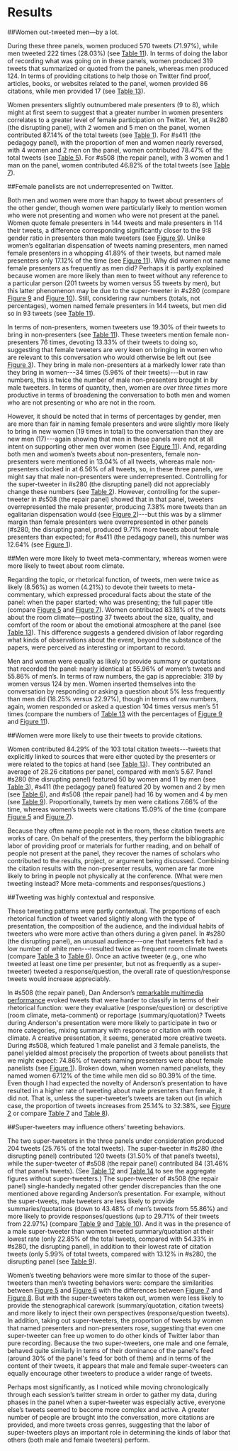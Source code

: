 # Results

##Women out-tweeted men—by a lot.

During these three panels, women produced 570 tweets (71.97%), while men tweeted 222 times (28.03%) (see [Table 11](#modal:#table11)). In terms of doing the labor of recording what was going on in these panels, women produced 319 tweets that summarized or quoted from the panels, whereas men produced 124. In terms of providing citations to help those on Twitter find proof, articles, books, or websites related to the panel, women provided 86 citations, while men provided 17 (see [Table 13](#modal:#table13)).

Women presenters slightly outnumbered male presenters (9 to 8), which might at first seem to suggest that a greater number in women presenters correlates to a greater level of female participation on Twitter. Yet, at #s280 (the disrupting panel), with 2 women and 5 men on the panel, women contributed 87.14% of the total tweets (see [Table 1](#modal:#table1)). For #s411 (the pedagogy panel), with the proportion of men and women nearly reversed, with 4 women and 2 men on the panel, women contributed 78.47% of the total tweets (see [Table 5](#modal:#table5)). For #s508 (the repair panel), with 3 women and 1 man on the panel, women contributed 46.82% of the total tweets (see [Table 7](#modal:#table7)). 

##Female panelists are not underrepresented on Twitter. 

Both men and women were more than happy to tweet about presenters of the other gender, though women were particularly likely to mention women who were not presenting and women who were not present at the panel. Women quote female presenters in 144 tweets and male presenters in 114 their tweets, a difference corresponding significantly closer to the 9:8 gender ratio in presenters than male tweeters (see [Figure 9](#modal:#figure9)). Unlike women’s egalitarian dispensation of tweets naming presenters, men named female presenters in a whopping 41.89% of their tweets, but named male presenters only 17.12% of the time (see [Figure 11](#modal:#figure11)). Why did women not name female presenters as frequently as men did? Perhaps it is partly explained because women are more likely than men to tweet without any reference to a particular person (201 tweets by women versus 55 tweets by men), but this latter phenomenon may be due to the super-tweeter in #s280 (compare [Figure 9](#modal:#figure9) and [Figure 10](#modal:#figure10)). Still, considering raw numbers (totals, not percentages), women named female presenters in 144 tweets, but men did so in 93 tweets (see [Table 11](#modal:#table11)).

In terms of non-presenters, women tweeters use 19.30% of their tweets to bring in non-presenters (see [Table 11](#modal:#table11)). These tweeters mention female non-presenters 76 times, devoting 13.33% of their tweets to doing so, suggesting that female tweeters are very keen on bringing in women who are relevant to this conversation who would otherwise be left out (see [Figure 3](#modal:#figure3)). They bring in male non-presenters at a markedly lower rate than they bring in women---34 times (5.96% of their tweets)---but in raw numbers, this is twice the number of male non-presenters brought in by male tweeters. In terms of quantity, then, women are _over three times_ more productive in terms of broadening the conversation to both men and women who are not presenting or who are not in the room. 

However, it should be noted that in terms of percentages by gender, men are more than fair in naming female presenters and were slightly more likely to bring in new women (19 times in total) to the conversation than they are new men (17)---again showing that men in these panels were not at all intent on supporting other men over women (see [Figure 11](#modal:#figure11)). And, regarding both men and women’s tweets about non-presenters, female non-presenters were mentioned in 13.04% of all tweets, whereas male non-presenters clocked in at 6.56% of all tweets, so, in these three panels, we might say that male non-presenters were underrepresented. Controlling for the super-tweeter in #s280 (the disrupting panel) did not appreciably change these numbers (see [Table 2](#modal:#table2)). However, controlling for the super-tweeter in #s508 (the repair panel) showed that in that panel, tweeters overrepresented the male presenter, producing 7.38% more tweets than an egalitarian dispensation would (see [Figure 2](#modal:#figure2))---but this was by a slimmer margin than female presenters were overrepresented in other panels (#s280, the disrupting panel, produced 9.71% more tweets about female presenters than expected; for #s411 (the pedagogy panel), this number was 12.64% (see [Figure 1](#modal:#figure1)).

##Men were more likely to tweet meta-commentary, whereas women were more likely to tweet about room climate.

Regarding the topic, or rhetorical function, of tweets, men were twice as likely (8.56%) as women (4.21%) to devote their tweets to meta-commentary, which expressed procedural facts about the state of the panel: when the paper started; who was presenting; the full paper title (compare [Figure 5](#modal:#figure5) and [Figure 7](#modal:#figure7)). Women contributed 83.18% of the tweets about the room climate—posting 37 tweets about the size, quality, and comfort of the room or about the emotional atmosphere at the panel (see [Table 13](#modal:#table13)). This difference suggests a gendered division of labor regarding what kinds of observations about the event, beyond the substance of the papers, were perceived as interesting or important to record.

Men and women were equally as likely to provide summary or quotations that recorded the panel: nearly identical at 55.96% of women’s tweets and 55.86% of men’s. In terms of raw numbers, the gap is appreciable: 319 by women versus 124 by men. Women inserted themselves into the conversation by responding or asking a question about 5% less frequently than men did (18.25% versus 22.97%), though in terms of raw numbers, again, women responded or asked a question 104 times versus men’s 51 times (compare the numbers of [Table 13](#modal:#table13) with the percentages of [Figure 9](#modal:#figure9) and [Figure 11](#modal:#figure11)).

##Women were more likely to use their tweets to provide citations.

Women contributed 84.29% of the 103 total citation tweets---tweets that explicitly linked to sources that were either quoted by the presenters or were related to the topics at hand (see [Table 13](#modal:#table13)). They contributed an average of 28.26 citations per panel, compared with men’s 5.67. Panel #s280 (the disrupting panel) featured 50 by women and 11 by men (see [Table 3](#modal:#table3)), #s411 (the pedagogy panel) featured 20 by women and 2 by men (see [Table 6](#modal:#table6)), and #s508 (the repair panel) had 16 by women and 4 by men (see [Table 9](#modal:#table9)). Proportionally, tweets by men were citations 7.66% of the time, whereas women’s tweets were citations 15.09% of the time (compare [Figure 5](#modal:#figure5) and [Figure 7](#modal:#figure7)). 

Because they often name people not in the room, these citation tweets are works of care. On behalf of the presenters, they perform the bibliographic labor of providing proof or materials for further reading, and on behalf of people not present at the panel, they recover the names of scholars who contributed to the results, project, or argument being discussed. Combining the citation results with the non-presenter results, women are far more likely to bring in people not physically at the conference. (What were men tweeting instead? More meta-comments and responses/questions.)

##Tweeting was highly contextual and responsive. 

These tweeting patterns were partly contextual. The proportions of each rhetorical function of tweet varied slightly along with the type of presentation, the composition of the audience, and the individual habits of tweeters who were more active than others during a given panel. In #s280 (the disrupting panel), an unusual audience---one that tweeters felt had a low number of white men---resulted twice as frequent room climate tweets (compare [Table 3](#modal:#table3) to [Table 6](#modal:#table6)). Once an active tweeter (e.g., one who tweeted at least one time per presenter, but not as frequently as a super-tweeter) tweeted a response/question, the overall rate of question/response tweets would increase appreciably.

In #s508 (the repair panel), Dan Anderson’s [remarkable multimedia performance](https://www.youtube.com/watch?v=1NvjZ4I5Deg) evoked tweets that were harder to classify in terms of their rhetorical function: were they evaluative (response/question) or descriptive (room climate, meta-comment) or reportage (summary/quotation)? Tweets during Anderson's presentation were more likely to participate in two or more categories, mixing summary with response or citation with room climate. A creative presentation, it seems, generated more creative tweets. During #s508, which featured 1 male panelist and 3 female panelists, the panel yielded almost precisely the proportion of tweets about panelists that we might expect: 74.86% of tweets naming presenters were about female panelists (see [Figure 1](#modal:#figure1)). Broken down, when women named panelists, they named women 67.12% of the time while men did so 80.39% of the time. Even though I had expected the novelty of Anderson’s presentation to have resulted in a higher rate of tweeting about male presenters than female, it did not. That is, unless the super-tweeter’s tweets are taken out (in which case, the proportion of tweets increases from 25.14% to 32.38%, see [Figure 2](#modal:#figure2) or compare [Table 7](#modal:#table7) and [Table 8](#modal:#table8)).

##Super-tweeters may influence others’ tweeting behaviors.

The two super-tweeters in the three panels under consideration produced 204 tweets (25.76% of the total tweets). The super-tweeter in #s280 (the disrupting panel) contributed 120 tweets (31.50% of that panel’s tweets), while the super-tweeter of #s508 (the repair panel) contributed 84 (31.46% of that panel’s tweets). (See [Table 12](#modal:#table11) and [Table 14](#modal:#table12) to see the aggregate figures without super-tweeters.) The super-tweeter of #s508 (the repair panel) single-handedly negated other gender discrepancies than the one mentioned above regarding Anderson’s presentation. For example, without the super-tweets, male tweeters are less likely to provide summaries/quotations (down to 43.48% of men’s tweets from 55.86%) and more likely to provide responses/questions (up to 29.71% of their tweets from 22.97%) (compare [Table 9](#modal:#table9) and [Table 10](#modal:#table10)). And it was in the presence of a male super-tweeter than women tweeted summary/quotation at their lowest rate (only 22.85% of the total tweets, compared with 54.33% in #s280, the disrupting panel), in addition to their lowest rate of citation tweets (only 5.99% of total tweets, compared with 13.12% in #s280, the disrupting panel (see [Table 9](#modal:#table9)).

Women’s tweeting behaviors were more similar to those of the super-tweeters than men’s tweeting behaviors were: compare the similarities between [Figure 5](#modal:#figure5) and [Figure 6](#modal:#figure6) with the differences between [Figure 7](#modal:#figure7) and [Figure 8](#modal:#figure8). But with the super-tweeters taken out, women were less likely to provide the stenographical carework (summary/quotation, citation tweets) and more likely to inject their own perspectives (response/question tweets). In addition, taking out super-tweeters, the proportion of tweets by women that named presenters and non-presenters rose, suggesting that even one super-tweeter can free up women to do other kinds of Twitter labor than pure recording. Because the two super-tweeters, one male and one female, behaved quite similarly in terms of their dominance of the panel's feed (around 30% of the panel's feed for both of them) and in terms of the content of their tweets, it appears that male and female super-tweeters can equally encourage other tweeters to produce a wider range of tweets.  

Perhaps most significantly, as I noticed while moving chronologically through each session’s twitter stream in order to gather my data, during phases in the panel when a super-tweeter was especially active, everyone else’s tweets seemed to become more complex and active. A greater number of people are brought into the conversation, more citations are provided, and more tweets cross genres, suggesting that the labor of super-tweeters plays an important role in determining the kinds of labor that others (both male and female tweeters) perform.
